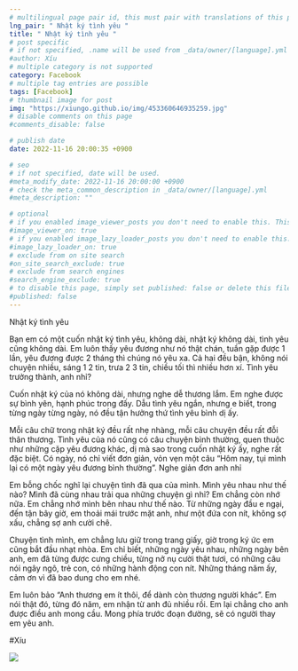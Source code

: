 ```yaml
---
# multilingual page pair id, this must pair with translations of this page. (This name must be unique)
lng_pair: " Nhật ký tình yêu "
title: " Nhật ký tình yêu "
# post specific
# if not specified, .name will be used from _data/owner/[language].yml
#author: Xíu
# multiple category is not supported
category: Facebook
# multiple tag entries are possible
tags: [Facebook]
# thumbnail image for post
img: "https://xiungo.github.io/img/453360646935259.jpg"
# disable comments on this page
#comments_disable: false

# publish date
date: 2022-11-16 20:00:35 +0900

# seo
# if not specified, date will be used.
#meta_modify_date: 2022-11-16 20:00:00 +0900
# check the meta_common_description in _data/owner/[language].yml
#meta_description: ""

# optional
# if you enabled image_viewer_posts you don't need to enable this. This is only if image_viewer_posts = false
#image_viewer_on: true
# if you enabled image_lazy_loader_posts you don't need to enable this. This is only if image_lazy_loader_posts = false
#image_lazy_loader_on: true
# exclude from on site search
#on_site_search_exclude: true
# exclude from search engines
#search_engine_exclude: true
# to disable this page, simply set published: false or delete this file
#published: false
---
```


<!-- outline-start -->

Nhật ký tình yêu

Bạn em có một cuốn nhật ký tình yêu, không dài, nhật ký không dài, tình yêu cũng không dài. Em luôn thấy yêu đương như nó thật chán, tuần gặp được 1 lần, yêu đương được 2 tháng thì chúng nó yêu xa. Cả hai đều bận, không nói chuyện nhiều, sáng 1 2 tin, trưa 2 3 tin, chiều tối thì nhiều hơn xí. Tình yêu trưởng thành, anh nhỉ?

Cuốn nhật ký của nó không dài, nhưng nghe dễ thương lắm. Em nghe được sự bình yên, hạnh phúc trong đấy. Dẫu tình yêu ngắn, nhưng e biết, trong từng ngày từng ngày, nó đều tận hưởng thứ tình yêu bình dị ấy.

Mỗi câu chữ trong nhật ký đều rất nhẹ nhàng, mỗi câu chuyện đều rất đỗi thân thương. Tình yêu của nó cũng có câu chuyện bình thường, quen thuộc như những cặp yêu đương khác, dị mà sao trong cuốn nhật ký ấy, nghe rất đặc biệt. Có ngày, nó chỉ viết đơn giản, vỏn vẹn một câu “Hôm nay, tụi mình lại có một ngày yêu đương bình thường”. Nghe giản đơn anh nhỉ

Em bỗng chốc nghĩ lại chuyện tình đã qua của mình. Mình yêu nhau như thế nào? Mình đã cùng nhau trải qua những chuyện gì nhỉ? Em chẳng còn nhớ nữa. Em chẳng nhớ mình bên nhau như thế nào. Từ những ngày đầu e ngại, đến tận bây giờ, em thoải mái trước mặt anh, như một đứa con nít, không sợ xấu, chẳng sợ anh cười chê. 

Chuyện tình mình, em chẳng lưu giữ trong trang giấy, giờ trong ký ức em cũng bắt đầu nhạt nhòa. Em chỉ biết, những ngày yêu nhau, những ngày bên anh, em đã từng được cưng chiều, từng nở nụ cười thật tươi, có những câu nói ngây ngô, trẻ con, có những hành động con nít. Những tháng năm ấy, cảm ơn vì đã bao dung cho em nhé.

Em luôn bảo “Anh thương em ít thôi, để dành còn thương người khác”. Em nói thật đó, từng đó năm, em nhận từ anh đủ nhiều rồi. Em lại chẳng cho anh được điều anh mong cầu. Mong phía trước đoạn đường, sẽ có người thay em yêu anh.

#Xíu

<!-- outline-end -->

<img src= "https://xiungo.github.io/img/453360646935259.jpg">


